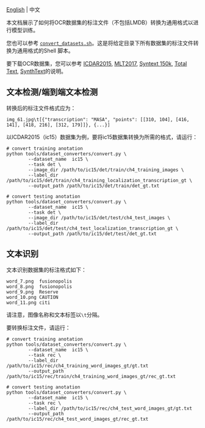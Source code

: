 [English](README.md) | 中文

本文档展示了如何将OCR数据集的标注文件（不包括LMDB）转换为通用格式以进行模型训练。

您也可以参考 [`convert_datasets.sh`](../convert_datasets.sh)。这是将给定目录下所有数据集的标注文件转换为通用格式的Shell 脚本。

要下载OCR数据集，您可以参考 [ICDAR2015](../../docs/cn/datasets/icdar2015_CN.md), [MLT2017](../../docs/cn/datasets/mlt2017_CN.md), [Syntext 150k](../../docs/cn/datasets/syntext150k_CN.md), [Total Text](../../docs/cn/datasets/totaltext_CN.md), [SynthText](../../docs/en/datasets/synthtext.md)的说明。

## 文本检测/端到端文本检测

转换后的标注文件格式应为：
``` text
img_61.jpg\t[{"transcription": "MASA", "points": [[310, 104], [416, 141], [418, 216], [312, 179]]}, {...}]
```

以ICDAR2015（ic15）数据集为例，要将ic15数据集转换为所需的格式，请运行：

``` shell
# convert training anotation
python tools/dataset_converters/convert.py \
        --dataset_name  ic15 \
        --task det \
        --image_dir /path/to/ic15/det/train/ch4_training_images \
        --label_dir /path/to/ic15/det/train/ch4_training_localization_transcription_gt \
        --output_path /path/to/ic15/det/train/det_gt.txt
```

``` shell
# convert testing anotation
python tools/dataset_converters/convert.py \
        --dataset_name  ic15 \
        --task det \
        --image_dir /path/to/ic15/det/test/ch4_test_images \
        --label_dir /path/to/ic15/det/test/ch4_test_localization_transcription_gt \
        --output_path /path/to/ic15/det/test/det_gt.txt
```

## 文本识别
文本识别数据集的标注格式如下：

```text
word_7.png	fusionopolis
word_8.png	fusionopolis
word_9.png	Reserve
word_10.png	CAUTION
word_11.png	citi
```
请注意，图像名称和文本标签以`\t`分隔。

要转换标注文件，请运行：
``` shell
# convert training anotation
python tools/dataset_converters/convert.py \
        --dataset_name  ic15 \
        --task rec \
        --label_dir /path/to/ic15/rec/ch4_training_word_images_gt/gt.txt
        --output_path /path/to/ic15/rec/train/ch4_training_word_images_gt/rec_gt.txt
```

``` shell
# convert testing anotation
python tools/dataset_converters/convert.py \
        --dataset_name  ic15 \
        --task rec \
        --label_dir /path/to/ic15/rec/ch4_test_word_images_gt/gt.txt
        --output_path /path/to/ic15/rec/ch4_test_word_images_gt/rec_gt.txt
```
